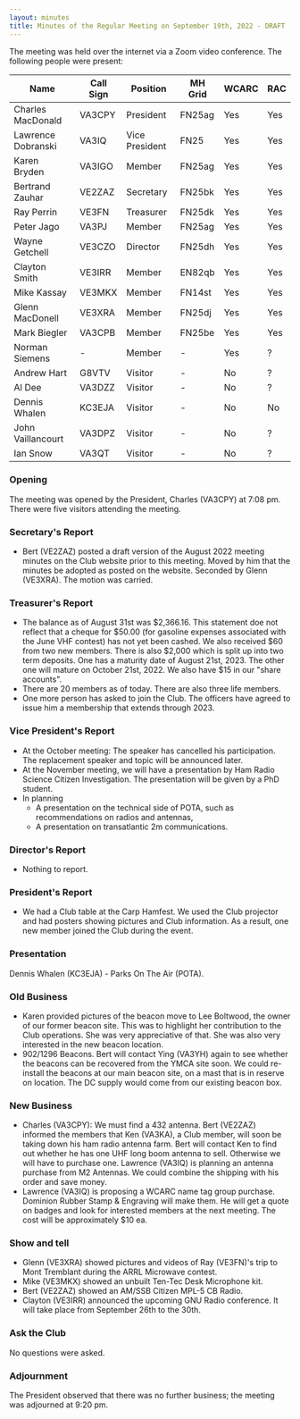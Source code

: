 ```yaml
---
layout: minutes
title: Minutes of the Regular Meeting on September 19th, 2022 - DRAFT
---
```

The meeting was held over the internet via a Zoom video conference.
The following people were present:

| Name                   | Call Sign  | Position         | MH Grid | WCARC | RAC |
|------------------------|------------|------------------|---------|-------|-----|
| Charles MacDonald      | VA3CPY     | President        | FN25ag  | Yes   | Yes |
| Lawrence Dobranski     | VA3IQ      | Vice President   | FN25    | Yes   | Yes |
| Karen Bryden           | VA3IGO     | Member           | FN25ag  | Yes   | Yes |
| Bertrand Zauhar        | VE2ZAZ     | Secretary        | FN25bk  | Yes   | Yes |
| Ray Perrin             | VE3FN      | Treasurer        | FN25dk  | Yes   | Yes |
| Peter Jago             | VA3PJ      | Member           | FN25ag  | Yes   | Yes |
| Wayne Getchell         | VE3CZO     | Director         | FN25dh  | Yes   | Yes |
| Clayton Smith          | VE3IRR     | Member           | EN82qb  | Yes   | Yes |
| Mike Kassay            | VE3MKX     | Member           | FN14st  | Yes   | Yes |
| Glenn MacDonell        | VE3XRA     | Member           | FN25dj  | Yes   | Yes |
| Mark Biegler           | VA3CPB     | Member           | FN25be  | Yes   | Yes |
| Norman Siemens         |   -        | Member           |   -     | Yes   |  ?  |
| Andrew Hart            | G8VTV      | Visitor          |   -     | No    |  ?  |
| Al Dee                 | VA3DZZ     | Visitor          |   -     | No    |  ?  |
| Dennis Whalen          | KC3EJA     | Visitor          |   -     | No    | No  |
| John Vaillancourt      | VA3DPZ     | Visitor          |   -     | No    |  ?  |
| Ian Snow               | VA3QT      | Visitor          |   -     | No    |  ?  |


### Opening
The meeting was opened by the President, Charles (VA3CPY) at 7:08 pm.
There were five visitors attending the meeting.

### Secretary's Report
- Bert (VE2ZAZ) posted a draft version of the August 2022 meeting minutes on the Club website prior to this meeting. Moved by him that the minutes be adopted as posted on the website. Seconded by Glenn (VE3XRA). The motion was carried.

### Treasurer's Report
- The balance as of August 31st was $2,366.16. This statement doe not reflect that a cheque for $50.00 (for gasoline expenses associated with the June VHF contest) has not yet been cashed. We also received $60 from two new members. There is also $2,000 which is split up into two term deposits. One has a maturity date of August 21st, 2023. The other one will mature on October 21st, 2022. We also have $15 in our "share accounts".
- There are 20 members as of today. There are also three life members.
- One more person has asked to join the Club. The officers have agreed to issue him a membership that extends through 2023.

### Vice President's Report
- At the October meeting: The speaker has cancelled his participation. The replacement speaker and topic will be announced later.
- At the November meeting, we will have a presentation by Ham Radio Science Citizen Investigation. The presentation will be given by a PhD student.
- In planning
   - A presentation on the technical side of POTA, such as recommendations on radios and antennas,
   - A presentation on transatlantic 2m communications.

### Director's Report
- Nothing to report.

### President's Report
- We had a Club table at the Carp Hamfest. We used the Club projector and had posters showing pictures and Club information. As a result, one new member joined the Club during the event.

### Presentation
Dennis Whalen (KC3EJA) - Parks On The Air (POTA).

### Old Business
- Karen provided pictures of the beacon move to Lee Boltwood, the owner of our former beacon site. This was to highlight her contribution to the Club operations. She was very appreciative of that. She was also very interested in the new beacon location.
- 902/1296 Beacons. Bert will contact Ying (VA3YH) again to see whether the beacons can be recovered from the YMCA site soon. We could re-install the beacons at our main beacon site, on a mast that is in reserve on location. The DC supply would come from our existing beacon box.

### New Business
- Charles (VA3CPY): We must find a 432 antenna. Bert (VE2ZAZ) informed the members that Ken (VA3KA), a Club member, will soon be taking down his ham radio antenna farm. Bert will contact Ken to find out whether he has one UHF long boom antenna to sell. Otherwise we will have to purchase one. Lawrence (VA3IQ) is planning an antenna purchase from M2 Antennas. We could combine the shipping with his order and save money.
- Lawrence (VA3IQ) is proposing a WCARC name tag group purchase. Dominion Rubber Stamp & Engraving will make them. He will get a quote on badges and look for interested members at the next meeting. The cost will be approximately $10 ea.

### Show and tell
- Glenn (VE3XRA) showed pictures and videos of Ray (VE3FN)'s trip to Mont Tremblant during the ARRL Microwave contest.
- Mike (VE3MKX) showed an unbuilt Ten-Tec Desk Microphone kit.
- Bert (VE2ZAZ) showed an AM/SSB Citizen MPL-5 CB Radio.
- Clayton (VE3IRR) announced the upcoming GNU Radio conference. It will take place from September 26th to the 30th.

### Ask the Club
No questions were asked.

### Adjournment
The President observed that there was no further business; the meeting was adjourned at 9:20 pm.
